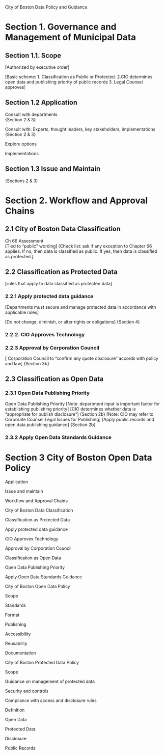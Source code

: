 City of Boston Data Policy and Guidance

# Section 1. Governance and Management of Municipal Data

## Section 1.1. Scope

[Authorized by executive order] 

[Basic scheme: 1. Classification as Public or Protected. 2.CIO determines open data and publishing priority of public records 3. Legal Counsel approves] 

## Section 1.2 Application

Consult with departments  
{Section 2 & 3}

Consult with: Experts, thought leaders, key stakeholders, implementations 
{Section 2 & 3}

Explore options

Implementations

## Section 1.3 Issue and Maintain

{Sections 2 & 3)

# Section 2. Workflow and Approval Chains

## 2.1 City of Boston Data Classification

Ch 66 Assessment 	
[Tied to “public” wording]
[Check list: ask if any exception to Chapter 66 applies. If no, then data is classified as public. If yes, then data is classified as protected.]

## 2.2 Classification as Protected Data

[rules that apply to data classified as protected data] 

### 2.2.1 Apply protected data guidance 

[Departments must secure and manage protected data in accordance with applicable rules] 

[Do not change, diminish, or alter rights or obligations]
{Section 4}

### 2.2.2. CIO Approves Technology 

### 2.2.3 Approval by Corporation Council

[ Corporation Council to “confirm any quote disclosure” accords with policy and law]
{Section 3b} 	

## 2.3 Classification as Open Data 

### 2.3.1 Open Data Publishing Priority

Open Data Publishing Priority
	[Note: department input is important factor for establishing publishing priority]
	[CIO determines whether data is “appropriate for publish disclosure”]
	{Section 2b}
	[Note: CIO may refer to Corporate Counsel Legal Issues for Publishing] 
[Apply public records and open data publishing guidance] 
{Section 2b}

### 2.3.2 Apply Open Data Standards Guidance

# Section 3 City of Boston Open Data Policy 


Application

Issue and maintain

Workflow and Approval Chains

City of Boston Data Classification

Classification as Protected Data

Apply protected data guidance

CIO Approves Technology

Approval by Corporation Council

Classification as Open Data

Open Data Publishing Priority

Apply Open Data Standards Guidance

City of Boston Open Data Policy

Scope

Standards

Format

Publishing

Accessibility

Reusability

Documentation

City of Boston Protected Data Policy

Scope

Guidance on management of protected data

Security and controls

Compliance with access and disclosure rules

Definition

Open Data

Protected Data

Disclosure

Public Records





